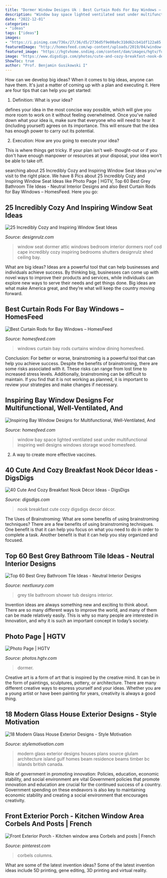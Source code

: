 ```yaml
---
title: "Dormer Window Designs Uk : Best Curtain Rods For Bay Windows – Homesfeed"
description: "Window bay space lighted ventilated seat under multifunctional inspiring well designs windows storage wood homesfeed"
date: "2022-12-01"
categories:
- "ideas"
tags: ["ideas"]
images:
- "https://i.pinimg.com/736x/27/36/d5/2736d5f9e00a9c310d62cb41df122a85.jpg"
featuredImage: "http://homesfeed.com/wp-content/uploads/2019/04/window-seat-with-gray-cushion-and-pillows-wood-finish-wall-glass-windows-and-under-storage-solution.jpg"
featured_image: "https://hgtvhome.sndimg.com/content/dam/images/hgtv/fullset/2014/11/19/1/Pineapple-House_West-Paces-Ferry_Window-Seat-Daybed.jpg.rend.hgtvcom.616.924.suffix/1416429267797.jpeg"
image: "https://www.digsdigs.com/photos/cute-and-cozy-breakfast-nook-decor-ideas-5.jpg"
ShowToc: true
author: "Prof. Benjamin Gusikowski I"
---
```



How can we develop big ideas?
When it comes to big ideas, anyone can have them. It's just a matter of coming up with a plan and executing it. Here are four tips that can help you get started:
1. Definition: What is your idea?

 defines your idea in the most concise way possible, which will give you more room to work on it without feeling overwhelmed. Once you've nailed down what your idea is, make sure that everyone who will need to hear it (including yourself) agrees on its importance. This will ensure that the idea has enough power to carry out its potential.

2. Execution: How are you going to execute your idea?

This is where things get tricky. If your plan isn't well- thought-out or if you don't have enough manpower or resources at your disposal, your idea won't be able to take off.

	

		
searching about 25 Incredibly Cozy and Inspiring Window Seat Ideas you've visit to the right place. We have 8 Pics about 25 Incredibly Cozy and Inspiring Window Seat Ideas like Photo Page | HGTV, Top 60 Best Grey Bathroom Tile Ideas - Neutral Interior Designs and also Best Curtain Rods for Bay Windows – HomesFeed. Here you go:
		
    
## 25 Incredibly Cozy And Inspiring Window Seat Ideas

<img loading=lazy src="http://cdn.designrulz.com/wp-content/uploads/2015/02/window-seat-ideas_designrulz-28.jpg" onerror="this.onerror=null;this.src='https://tse2.mm.bing.net/th?id=OIP.IAithZ5U2BCg0IccIZdNMgHaLJ&amp;pid=15.1';" alt="25 Incredibly Cozy and Inspiring Window Seat Ideas">

_Source: designrulz.com_

>window seat dormer attic windows bedroom interior dormers roof cod cape incredibly cozy inspiring bedrooms shutters designrulz shed ceiling bay. 

	

What are big ideas?
Ideas are a powerful tool that can help businesses and individuals achieve success. By thinking big, businesses can come up with novel ways to improve their products and services, while individuals can explore new ways to serve their needs and get things done. Big ideas are what make America great, and they’re what will keep the country moving forward.

    
## Best Curtain Rods For Bay Windows – HomesFeed

<img loading=lazy src="https://homesfeed.com/wp-content/uploads/2016/01/Blue-Curtains-And-Curtain-Rods-For-Bay-Windows-In-Dining-Room.jpg" onerror="this.onerror=null;this.src='https://tse4.mm.bing.net/th?id=OIP.crYSd5yHI1hcINRQNQJhZgHaFj&amp;pid=15.1';" alt="Best Curtain Rods for Bay Windows – HomesFeed">

_Source: homesfeed.com_

>windows curtain bay rods curtains window dining homesfeed. 

	

Conclusion: For better or worse, brainstroming is a powerful tool that can help you achieve success.
Despite the benefits of brainstroming, there are some risks associated with it. These risks can range from lost time to increased stress levels. Additionally, brainstroming can be difficult to maintain. If you find that it is not working as planned, it is important to review your strategies and make changes if necessary.

    
## Inspiring Bay Window Designs For Multifunctional, Well-Ventilated, And

<img loading=lazy src="http://homesfeed.com/wp-content/uploads/2019/04/window-seat-with-gray-cushion-and-pillows-wood-finish-wall-glass-windows-and-under-storage-solution.jpg" onerror="this.onerror=null;this.src='https://tse3.mm.bing.net/th?id=OIP.PouDnEWGSFYv-hT5zvHSCwHaLH&amp;pid=15.1';" alt="Inspiring Bay Window Designs for Multifunctional, Well-Ventilated, And">

_Source: homesfeed.com_

>window bay space lighted ventilated seat under multifunctional inspiring well designs windows storage wood homesfeed. 

	

2. A way to create more effective vaccines.

    
## 40 Cute And Cozy Breakfast Nook Décor Ideas - DigsDigs

<img loading=lazy src="https://www.digsdigs.com/photos/cute-and-cozy-breakfast-nook-decor-ideas-5.jpg" onerror="this.onerror=null;this.src='https://tse2.mm.bing.net/th?id=OIP.20fK3ESyFAk4NgCt-1sLPAHaJ4&amp;pid=15.1';" alt="40 Cute And Cozy Breakfast Nook Décor Ideas - DigsDigs">

_Source: digsdigs.com_

>nook breakfast cute cozy digsdigs decor décor. 

	

The Uses of Brainstroming: What are some benefits of using brainstroming techniques?
There are a few benefits of using brainstroming techniques. One benefit is that it can help you focus on what you need to do in order to complete a task. Another benefit is that it can help you stay organized and focused.

    
## Top 60 Best Grey Bathroom Tile Ideas - Neutral Interior Designs

<img loading=lazy src="http://nextluxury.com/wp-content/uploads/grey-bathroom-shower-and-tub-combo-tile-wall-ideas.jpg" onerror="this.onerror=null;this.src='https://tse1.mm.bing.net/th?id=OIP.GravZAugixqQb546uU2bHgAAAA&amp;pid=15.1';" alt="Top 60 Best Grey Bathroom Tile Ideas - Neutral Interior Designs">

_Source: nextluxury.com_

>grey tile bathroom shower tub designs interior. 

	

Invention ideas are always something new and exciting to think about. There are so many different ways to improve the world, and many of them can be made relatively easily. This is why so many people are interested in Innovation, and why it is such an important concept in today’s society.

    
## Photo Page | HGTV

<img loading=lazy src="https://hgtvhome.sndimg.com/content/dam/images/hgtv/fullset/2014/11/19/1/Pineapple-House_West-Paces-Ferry_Window-Seat-Daybed.jpg.rend.hgtvcom.616.924.suffix/1416429267797.jpeg" onerror="this.onerror=null;this.src='https://tse2.mm.bing.net/th?id=OIP.OMA3IOeBwmA8FMLWz_fiFgHaLH&amp;pid=15.1';" alt="Photo Page | HGTV">

_Source: photos.hgtv.com_

>dormer. 

	

Creative art is a form of art that is inspired by the creative mind. It can be in the form of paintings, sculptures, pottery, or architecture. There are many different creative ways to express yourself and your ideas. Whether you are a young artist or have been painting for years, creativity is always a good thing.

    
## 18 Modern Glass House Exterior Designs - Style Motivation

<img loading=lazy src="http://www.stylemotivation.com/wp-content/uploads/2014/03/18-Modern-Glass-House-Exterior-Designs-5-620x337.jpg" onerror="this.onerror=null;this.src='https://tse3.mm.bing.net/th?id=OIP.tFRAIx4P764fTwhIIPeqEwHaEB&amp;pid=15.1';" alt="18 Modern Glass House Exterior Designs - Style Motivation">

_Source: stylemotivation.com_

>modern glass exterior designs houses plans source glulam architecture island gulf homes beam residence beams timber bc islands british canada. 

	

Role of government in promoting innovation: Policies, education, economic stability, and social environment are vital
Government policies that promote innovation and education are crucial for the continued success of a country. Government spending on these endeavors is also key to maintaining economic stability and creating a social environment that encourages creativity.

    
## Front Exterior Porch - Kitchen Window Area Corbels And Posts | French

<img loading=lazy src="https://i.pinimg.com/736x/27/36/d5/2736d5f9e00a9c310d62cb41df122a85.jpg" onerror="this.onerror=null;this.src='https://tse1.mm.bing.net/th?id=OIP.WJSajdTLWPpLGuK0Gk-DgwHaJ3&amp;pid=15.1';" alt="Front Exterior Porch - Kitchen window area Corbels and posts | French">

_Source: pinterest.com_

>corbels columns. 

	

What are some of the latest invention ideas?
Some of the latest invention ideas include 5D printing, gene editing, 3D printing and virtual reality.

